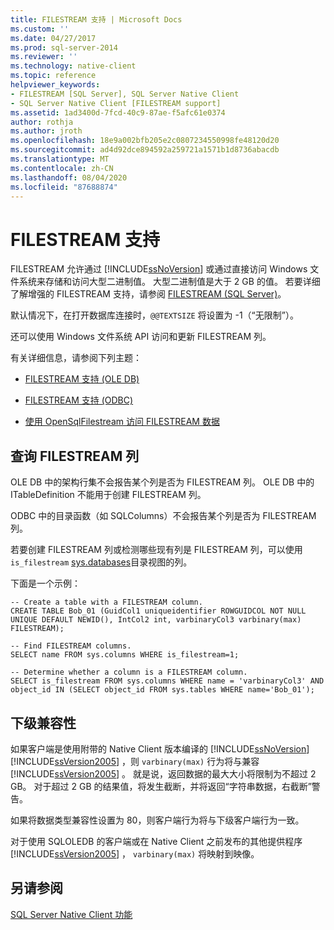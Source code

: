 ```yaml
---
title: FILESTREAM 支持 | Microsoft Docs
ms.custom: ''
ms.date: 04/27/2017
ms.prod: sql-server-2014
ms.reviewer: ''
ms.technology: native-client
ms.topic: reference
helpviewer_keywords:
- FILESTREAM [SQL Server], SQL Server Native Client
- SQL Server Native Client [FILESTREAM support]
ms.assetid: 1ad3400d-7fcd-40c9-87ae-f5afc61e0374
author: rothja
ms.author: jroth
ms.openlocfilehash: 18e9a002bfb205e2c0807234550998fe48120d20
ms.sourcegitcommit: ad4d92dce894592a259721a1571b1d8736abacdb
ms.translationtype: MT
ms.contentlocale: zh-CN
ms.lasthandoff: 08/04/2020
ms.locfileid: "87688874"
---
```

# <a name="filestream-support"></a>FILESTREAM 支持
  FILESTREAM 允许通过 [!INCLUDE[ssNoVersion](../../../includes/ssnoversion-md.md)] 或通过直接访问 Windows 文件系统来存储和访问大型二进制值。 大型二进制值是大于 2 GB 的值。 若要详细了解增强的 FILESTREAM 支持，请参阅 [FILESTREAM (SQL Server)](../../blob/filestream-sql-server.md)。  
  
 默认情况下，在打开数据库连接时，`@@TEXTSIZE` 将设置为 -1（“无限制”）。  
  
 还可以使用 Windows 文件系统 API 访问和更新 FILESTREAM 列。  
  
 有关详细信息，请参阅下列主题：  
  
-   [FILESTREAM 支持 &#40;OLE DB&#41;](../ole-db/filestream-support-ole-db.md)  
  
-   [FILESTREAM 支持 &#40;ODBC&#41;](../odbc/filestream-support-odbc.md)  
  
-   [使用 OpenSqlFilestream 访问 FILESTREAM 数据](../../blob/access-filestream-data-with-opensqlfilestream.md)  
  
## <a name="querying-for-filestream-columns"></a>查询 FILESTREAM 列  
 OLE DB 中的架构行集不会报告某个列是否为 FILESTREAM 列。 OLE DB 中的 ITableDefinition 不能用于创建 FILESTREAM 列。  
  
 ODBC 中的目录函数（如 SQLColumns）不会报告某个列是否为 FILESTREAM 列。  
  
 若要创建 FILESTREAM 列或检测哪些现有列是 FILESTREAM 列，可以使用 `is_filestream` [sys.databases](/sql/relational-databases/system-catalog-views/sys-columns-transact-sql)目录视图的列。  
  
 下面是一个示例：  
  
```  
-- Create a table with a FILESTREAM column.  
CREATE TABLE Bob_01 (GuidCol1 uniqueidentifier ROWGUIDCOL NOT NULL UNIQUE DEFAULT NEWID(), IntCol2 int, varbinaryCol3 varbinary(max) FILESTREAM);  
  
-- Find FILESTREAM columns.  
SELECT name FROM sys.columns WHERE is_filestream=1;  
  
-- Determine whether a column is a FILESTREAM column.  
SELECT is_filestream FROM sys.columns WHERE name = 'varbinaryCol3' AND object_id IN (SELECT object_id FROM sys.tables WHERE name='Bob_01');  
```  
  
## <a name="down-level-compatibility"></a>下级兼容性  
 如果客户端是使用附带的 Native Client 版本编译的 [!INCLUDE[ssNoVersion](../../../includes/ssnoversion-md.md)] [!INCLUDE[ssVersion2005](../../../includes/sscurrent-md.md)] ，则 `varbinary(max)` 行为将与兼容 [!INCLUDE[ssVersion2005](../../../includes/ssversion2005-md.md)] 。 就是说，返回数据的最大大小将限制为不超过 2 GB。 对于超过 2 GB 的结果值，将发生截断，并将返回“字符串数据，右截断”警告。  
  
 如果将数据类型兼容性设置为 80，则客户端行为将与下级客户端行为一致。  
  
 对于使用 SQLOLEDB 的客户端或在 Native Client 之前发布的其他提供程序 [!INCLUDE[ssVersion2005](../../../includes/ssnoversion-md.md)] ， `varbinary(max)` 将映射到映像。  
  
## <a name="see-also"></a>另请参阅  
 [SQL Server Native Client 功能](sql-server-native-client-features.md)  
  
  
